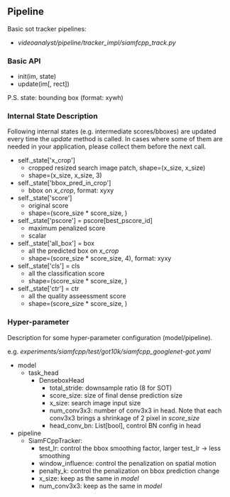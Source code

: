 ## Pipeline

Basic sot tracker pipelines:
* _videoanalyst/pipeline/tracker_impl/siamfcpp_track.py_

### Basic API

* init(im, state)
* update(im[, rect])

P.S. state: bounding box (format: xywh)

### Internal State Description

Following internal states (e.g. intermediate scores/bboxes) are updated every time the _update_ method is called. In cases where some of them are needed in your application, please collect them before the next call.

* self._state['x_crop']
  * cropped resized search image patch, shape=(x_size, x_size)
  * shape=(x_size, x_size, 3)
* self._state['bbox_pred_in_crop']
  * bbox on _x_crop_, format: xyxy
* self._state['score']
  * original score 
  * shape=(score_size * score_size, )
* self._state['pscore'] = pscore[best_pscore_id]
  * maximum penalized score
  * scalar
* self._state['all_box'] = box
  * all the predicted box on _x_crop_
  * shape=(score_size * score_size, 4), format: xyxy
* self._state['cls'] = cls
  * all the classification score
  * shape=(score_size * score_size, )
* self._state['ctr'] = ctr
  * all the quality asseessment score
  * shape=(score_size * score_size, )

### Hyper-parameter

Description for some hyper-parameter configuration (model/pipeline).

e.g. _experiments/siamfcpp/test/got10k/siamfcpp_googlenet-got.yaml_

* model
  * task_head
    * DenseboxHead
      * total_stride: downsample ratio (8 for SOT)
      * score_size: size of final dense prediction size
      * x_size: search image input size
      * num_conv3x3: number of conv3x3 in head. Note that each conv3x3 brings a shrinkage of 2 pixel in _score_size_
      * head_conv_bn: List[bool], control BN config in head
* pipeline
  * SiamFCppTracker:
    * test_lr: control the bbox smoothing factor, larger test_lr -> less smoothing
    * window_influence: control the penalization on spatial motion    
    * penalty_k: control the penalization on bbox prediction change
    * x_size: keep as the same in _model_
    * num_conv3x3: keep as the same in _model_


